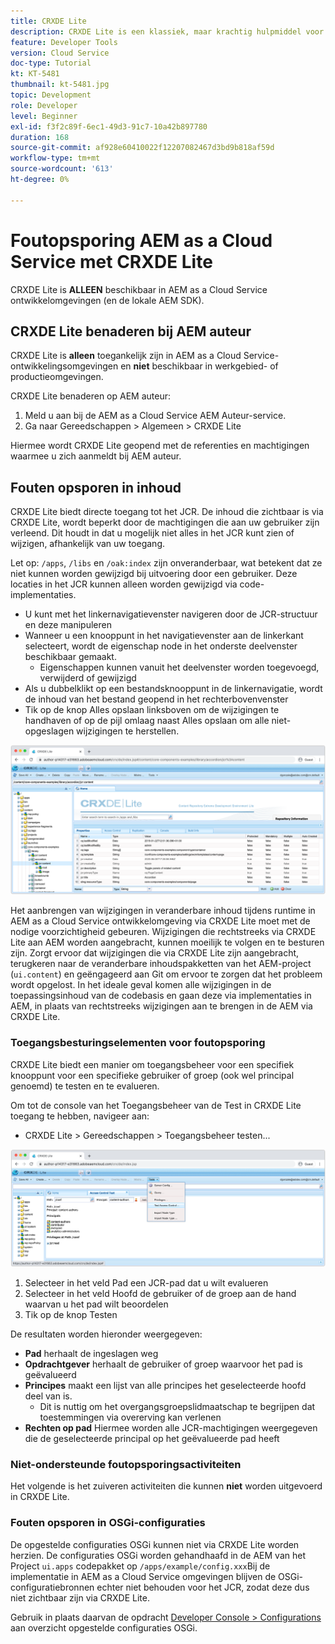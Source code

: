 ```yaml
---
title: CRXDE Lite
description: CRXDE Lite is een klassiek, maar krachtig hulpmiddel voor het zuiveren AEM as a Cloud Service milieu's van de Ontwikkelaar. CRXDE Lite verstrekt een reeks van functionaliteit die het zuiveren van het inspecteren van alle middelen en eigenschappen, het manipuleren van de veranderlijke gedeelten van JCR en het onderzoeken van toestemmingen helpt.
feature: Developer Tools
version: Cloud Service
doc-type: Tutorial
kt: KT-5481
thumbnail: kt-5481.jpg
topic: Development
role: Developer
level: Beginner
exl-id: f3f2c89f-6ec1-49d3-91c7-10a42b897780
duration: 168
source-git-commit: af928e60410022f12207082467d3bd9b818af59d
workflow-type: tm+mt
source-wordcount: '613'
ht-degree: 0%

---
```


# Foutopsporing AEM as a Cloud Service met CRXDE Lite

CRXDE Lite is __ALLEEN__ beschikbaar in AEM as a Cloud Service ontwikkelomgevingen (en de lokale AEM SDK).

## CRXDE Lite benaderen bij AEM auteur

CRXDE Lite is __alleen__ toegankelijk zijn in AEM as a Cloud Service-ontwikkelingsomgevingen en __niet__ beschikbaar in werkgebied- of productieomgevingen.

CRXDE Lite benaderen op AEM auteur:

1. Meld u aan bij de AEM as a Cloud Service AEM Auteur-service.
1. Ga naar Gereedschappen > Algemeen > CRXDE Lite

Hiermee wordt CRXDE Lite geopend met de referenties en machtigingen waarmee u zich aanmeldt bij AEM auteur.

## Fouten opsporen in inhoud

CRXDE Lite biedt directe toegang tot het JCR. De inhoud die zichtbaar is via CRXDE Lite, wordt beperkt door de machtigingen die aan uw gebruiker zijn verleend. Dit houdt in dat u mogelijk niet alles in het JCR kunt zien of wijzigen, afhankelijk van uw toegang.

Let op: `/apps`, `/libs` en `/oak:index` zijn onveranderbaar, wat betekent dat ze niet kunnen worden gewijzigd bij uitvoering door een gebruiker. Deze locaties in het JCR kunnen alleen worden gewijzigd via code-implementaties.

+ U kunt met het linkernavigatievenster navigeren door de JCR-structuur en deze manipuleren
+ Wanneer u een knooppunt in het navigatievenster aan de linkerkant selecteert, wordt de eigenschap node in het onderste deelvenster beschikbaar gemaakt.
   + Eigenschappen kunnen vanuit het deelvenster worden toegevoegd, verwijderd of gewijzigd
+ Als u dubbelklikt op een bestandsknooppunt in de linkernavigatie, wordt de inhoud van het bestand geopend in het rechterbovenvenster
+ Tik op de knop Alles opslaan linksboven om de wijzigingen te handhaven of op de pijl omlaag naast Alles opslaan om alle niet-opgeslagen wijzigingen te herstellen.

![CRXDE Lite - Fouten opsporen in inhoud](./assets/crxde-lite/debugging-content.png)

Het aanbrengen van wijzigingen in veranderbare inhoud tijdens runtime in AEM as a Cloud Service ontwikkelomgeving via CRXDE Lite moet met de nodige voorzichtigheid gebeuren.
Wijzigingen die rechtstreeks via CRXDE Lite aan AEM worden aangebracht, kunnen moeilijk te volgen en te besturen zijn. Zorgt ervoor dat wijzigingen die via CRXDE Lite zijn aangebracht, terugkeren naar de veranderbare inhoudspakketten van het AEM-project (`ui.content`) en geëngageerd aan Git om ervoor te zorgen dat het probleem wordt opgelost. In het ideale geval komen alle wijzigingen in de toepassingsinhoud van de codebasis en gaan deze via implementaties in AEM, in plaats van rechtstreeks wijzigingen aan te brengen in de AEM via CRXDE Lite.

### Toegangsbesturingselementen voor foutopsporing

CRXDE Lite biedt een manier om toegangsbeheer voor een specifiek knooppunt voor een specifieke gebruiker of groep (ook wel principal genoemd) te testen en te evalueren.

Om tot de console van het Toegangsbeheer van de Test in CRXDE Lite toegang te hebben, navigeer aan:

+ CRXDE Lite > Gereedschappen > Toegangsbeheer testen...

![CRXDE Lite - Toegangscontrole testen](./assets/crxde-lite/permissions__test-access-control.png)

1. Selecteer in het veld Pad een JCR-pad dat u wilt evalueren
1. Selecteer in het veld Hoofd de gebruiker of de groep aan de hand waarvan u het pad wilt beoordelen
1. Tik op de knop Testen

De resultaten worden hieronder weergegeven:

+ __Pad__ herhaalt de ingeslagen weg
+ __Opdrachtgever__ herhaalt de gebruiker of groep waarvoor het pad is geëvalueerd
+ __Principes__ maakt een lijst van alle principes het geselecteerde hoofd deel van is.
   + Dit is nuttig om het overgangsgroepslidmaatschap te begrijpen dat toestemmingen via overerving kan verlenen
+ __Rechten op pad__ Hiermee worden alle JCR-machtigingen weergegeven die de geselecteerde principal op het geëvalueerde pad heeft

### Niet-ondersteunde foutopsporingsactiviteiten

Het volgende is het zuiveren activiteiten die kunnen __niet__ worden uitgevoerd in CRXDE Lite.

### Fouten opsporen in OSGi-configuraties

De opgestelde configuraties OSGi kunnen niet via CRXDE Lite worden herzien. De configuraties OSGi worden gehandhaafd in de AEM van het Project `ui.apps` codepakket op `/apps/example/config.xxx`Bij de implementatie in AEM as a Cloud Service omgevingen blijven de OSGi-configuratiebronnen echter niet behouden voor het JCR, zodat deze dus niet zichtbaar zijn via CRXDE Lite.

Gebruik in plaats daarvan de opdracht [Developer Console > Configurations](./developer-console.md#configurations) aan overzicht opgestelde configuraties OSGi.
